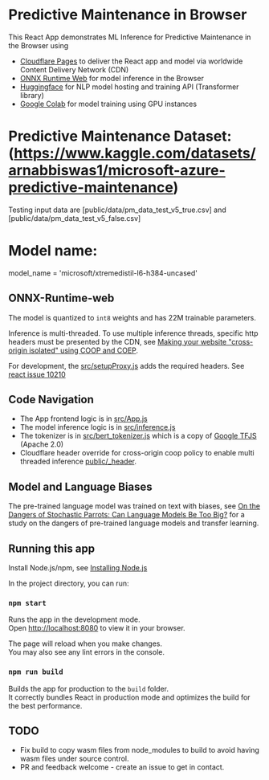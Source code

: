 # Predictive Maintenance in Browser

This React App demonstrates ML Inference for Predictive Maintenance in the Browser using

- [Cloudflare Pages](https://pages.cloudflare.com/) to deliver the React app and model via worldwide Content Delivery Network (CDN)
- [ONNX Runtime Web](https://onnxruntime.ai/) for model inference in the Browser
- [Huggingface](https://huggingface.co/bergum/xtremedistil-l6-h384-go-emotion) for NLP model hosting and training API (Transformer library) 
- [Google Colab](https://colab.research.google.com/) for model training using GPU instances 


# Predictive Maintenance Dataset: (https://www.kaggle.com/datasets/arnabbiswas1/microsoft-azure-predictive-maintenance)
Testing input data are [public/data/pm_data_test_v5_true.csv] and [public/data/pm_data_test_v5_false.csv]

# Model name: 
model_name = 'microsoft/xtremedistil-l6-h384-uncased'


## ONNX-Runtime-web
The model is quantized to `int8` weights and has 22M trainable parameters. 

Inference is multi-threaded. To use
multiple inference threads, specific http headers must be presented by the CDN, see 
[Making your website "cross-origin isolated" using COOP and COEP](https://web.dev/coop-coep/). 

For development, the [src/setupProxy.js](src/setupProxy.js) adds the required headers. 
See [react issue 10210](https://github.com/facebook/create-react-app/issues/10210)

## Code Navigation
- The App frontend logic is in [src/App.js](src/App.js)
- The model inference logic is in [src/inference.js](src/inference.js)
- The tokenizer is in [src/bert_tokenizer.js](src/bert_tokenizer.ts) which is a copy of [Google TFJS](https://raw.githubusercontent.com/tensorflow/tfjs-models/master/qna/src/bert_tokenizer.ts) (Apache 2.0)
- Cloudflare header override for cross-origin coop policy to enable multi threaded inference [public/_header](public/_headers). 

## Model and Language Biases
The pre-trained language model was trained on text with biases, 
see [On the Dangers of Stochastic Parrots: Can Language Models Be Too Big?](https://dl.acm.org/doi/10.1145/3442188.3445922) 
for a study on the dangers of pre-trained language models and transfer learning. 


## Running this app 
Install Node.js/npm, see [Installing Node.js](https://docs.npmjs.com/downloading-and-installing-node-js-and-npm)

In the project directory, you can run: 

### `npm start`

Runs the app in the development mode.\
Open [http://localhost:8080](http://localhost:8080) to view it in your browser.

The page will reload when you make changes.\
You may also see any lint errors in the console.

### `npm run build`

Builds the app for production to the `build` folder.\
It correctly bundles React in production mode and optimizes the build for the best performance.


## TODO 
- Fix build to copy wasm files from node_modules to build to avoid having wasm files under source control.  
- PR and feedback welcome - create an issue to get in contact. 

